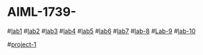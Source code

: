 # AIML-1739-
#[lab1](https://github.com/2303A51739/AIML-1739-/blob/main/AIML_assignment1.ipynb)
#[lab2](https://github.com/2303A51739/AIML-1739-/blob/main/AIML_ASSIGNMENT_2.ipynb)
#[lab3](https://github.com/2303A51739/AIML-1739-/blob/main/AIML_ASSIGNMENT_3.ipynb)
#[lab4](https://github.com/2303A51739/AIML-1739-/blob/main/AIML_ASSIGNMEN_4.ipynb)
#[lab5](https://github.com/2303A51739/AIML-1739-/blob/main/Aiml_assignment_5.ipynb)
#[lab6](https://github.com/2303A51739/AIML-1739-/blob/main/AIML_assignment_6.ipynb)
#[lab7](https://github.com/2303A51739/AIML-1739-/blob/main/Aiml_assignment7.ipynb)
#[lab-8](https://github.com/2303A51739/AIML-1739-/blob/main/Aiml_assignment.ipynb)
#[Lab-9](https://github.com/2303A51739/AIML-1739-/blob/main/AIML_assignment_9.ipynb)
#[lab-10](https://github.com/2303A51739/AIML-1739-/blob/main/AIML_assignment_10.ipynb)




#[project-1](https://github.com/2303A51739/AIML-1739-/edit/main/README.md)
